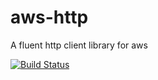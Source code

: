 # aws-http
A fluent http client library for aws


[![Build Status](https://api.travis-ci.org/RishikeshDarandale/aws-http.svg?branch=master)](https://travis-ci.org/RishikeshDarandale/aws-http)
